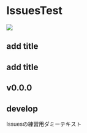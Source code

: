 # IssuesTest
![](https://img.shields.io/badge/Version-1.0.0-990000.svg)
## add title
## add title
## v0.0.0
## develop

Issuesの練習用ダミーテキスト
